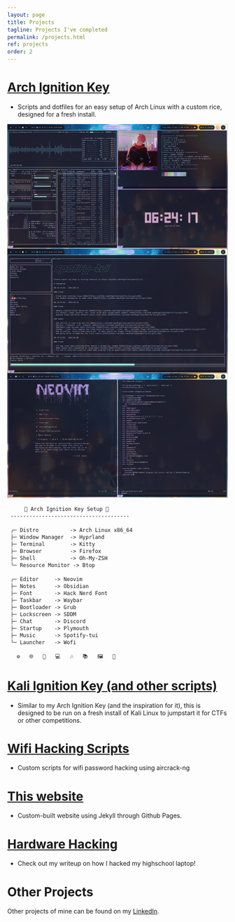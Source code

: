 ```yaml
---
layout: page
title: Projects
tagline: Projects I've completed
permalink: /projects.html
ref: projects
order: 2
---
```


# [Arch Ignition Key](https://github.com/Glitch-Gecko/arch-ignition-key)
- Scripts and dotfiles for an easy setup of Arch Linux with a custom rice, designed for a fresh install.

![Rice](https://raw.githubusercontent.com/Glitch-Gecko/glitch-gecko.github.io/main/images/Rice.png)

```mint
⠀⠀   🚀 Arch Ignition Key Setup 🚀
 --------------------------------------

 ╭─ Distro          -> Arch Linux x86_64
 ├─ Window Manager  -> Hyprland
 ├─ Terminal        -> Kitty
 ├─ Browser         -> Firefox
 ├─ Shell           -> Oh-My-ZSH
 ╰─ Resource Monitor -> Btop

 ╭─ Editor     -> Neovim
 ├─ Notes      -> Obsidian
 ├─ Font       -> Hack Nerd Font
 ├─ Taskbar    -> Waybar
 ├─ Bootloader -> Grub
 ├─ Lockscreen -> SDDM
 ├─ Chat       -> Discord
 ├─ Startup    -> Plymouth
 ├─ Music      -> Spotify-tui
 ╰─ Launcher   -> Wofi

   ⚙️   🌐   🚀   💻   🎶   📚   🖼️   🌈
```


# [Kali Ignition Key (and other scripts)](https://github.com/Glitch-Gecko/personal-kali-scripts)
- Similar to my Arch Ignition Key (and the inspiration for it), this is designed to be run on a fresh install of Kali Linux to jumpstart it for CTFs or other competitions.

# [Wifi Hacking Scripts](https://github.com/Glitch-Gecko/wifi-scripts)
- Custom scripts for wifi password hacking using aircrack-ng

# [This website](https://github.com/Glitch-Gecko/glitch-gecko.github.io)
- Custom-built website using Jekyll through Github Pages.

# [Hardware Hacking](https://glitchgecko.xyz/2023/11/13/How-I-Hacked-My-Highschool-Laptop.html)
- Check out my writeup on how I hacked my highschool laptop!

# Other Projects
Other projects of mine can be found on my [LinkedIn](https://www.linkedin.com/in/nicolas-formella-164187263/).